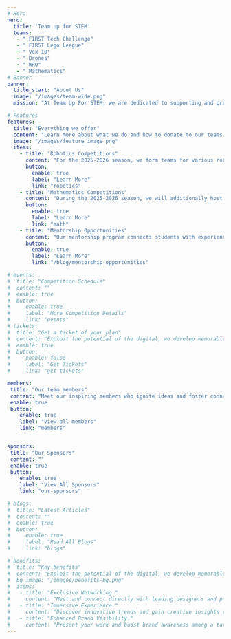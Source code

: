 ```yaml
---
# Hero
hero:
  title: 'Team up for STEM'
  teams:
   - " FIRST Tech Challenge"
   - " FIRST Lego League"
   - " Vex IQ"
   - " Drones"
   - " WRO"
   - " Mathematics"
# Banner
banner:
  title_start: "About Us"
  image: "/images/team-wide.png"
  mission: "At Team Up For STEM, we are dedicated to supporting and promoting student participation in robotics, computer science, mathematics, and science competitions. <br><br> Our mission is to provide resources, mentorship, and opportunities that inspire creativity, critical thinking, and innovation for the next generation of STEM leaders."

# Features
features:
  title: "Everything we offer"
  content: "Learn more about what we do and how to donate to our teams."
  image: "/images/feature_image.png"
  items:  
    - title: "Robotics Competitions"
      content: "For the 2025-2026 season, we form teams for various robotics competitions."
      button:
        enable: true
        label: "Learn More"
        link: "robotics"
    - title: "Mathematics Competitions"
      content: "During the 2025-2026 season, we will additionally host mathematics competitions."
      button:
        enable: true
        label: "Learn More"
        link: "math"
    - title: "Mentorship Opportunities"
      content: "Our mentorship program connects students with experienced professionals and educators in STEM fields."
      button:
        enable: true
        label: "Learn More"
        link: "/blog/mentorship-opportunities"

# events:
#  title: "Competition Schedule"
#  content: ""
#  enable: true
#  button:
#     enable: true
#     label: "More Competition Details"
#     link: "events"
# tickets:
#  title: "Get a ticket of your plan"
#  content: "Exploit the potential of the digital, we develop memorable websites and help brands visual."
#  enable: true
#  button:
#     enable: false
#     label: "Get Tickets"
#     link: "get-tickets"

members:
 title: "Our team members"
 content: "Meet our inspiring members who ignite ideas and foster connections. They bring expertise and passion to every conversation."
 enable: true
 button:
    enable: true
    label: "View all members"
    link: "members"


sponsors:
 title: "Our Sponsors"
 content: ""
 enable: true
 button:
    enable: true
    label: "View All Sponsors"
    link: "our-sponsors"

# blogs:
#  title: "Latest Articles"
#  content: ""
#  enable: true
#  button:
#     enable: true
#     label: "Read All Blogs"
#     link: "blogs"

# benefits:
#  title: "Key benefits"
#  content: "Exploit the potential of the digital, we develop memorable websites and help brands visual."
#  bg_image: "/images/benefits-bg.png"
#  items:
#   - title: "Exclusive Networking."
#     content: "Meet and connect directly with leading designers and potential collaborators with other desingers."
#   - title: "Immersive Experience."
#     content: "Discover innovative trends and gain creative insights through interactive exhibits and immerse yourselves."
#   - title: "Enhanced Brand Visibility."
#     content: "Present your work and boost brand awareness among a targeted and engaged audience."
---
```

